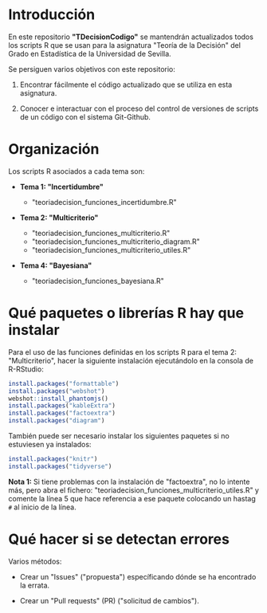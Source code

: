 # Introducción


En este repositorio **"TDecisionCodigo"** se mantendrán actualizados todos los scripts R que se usan para la asignatura "Teoría de la Decisión" del Grado en Estadística de la Universidad de Sevilla.


Se persiguen varios objetivos con este repositorio:

1. Encontrar fácilmente el código actualizado que se utiliza en esta asignatura.

2. Conocer e interactuar con el proceso del control de versiones de scripts de un código con el sistema Git-Github.

# Organización

Los scripts R asociados a cada tema son:

- **Tema 1: "Incertidumbre"**
    
    + "teoriadecision_funciones_incertidumbre.R" 

- **Tema 2: "Multicriterio"**
    
    + "teoriadecision_funciones_multicriterio.R" 
    + "teoriadecision_funciones_multicriterio_diagram.R" 
    + "teoriadecision_funciones_multicriterio_utiles.R" 

- **Tema 4: "Bayesiana"**
    
    + "teoriadecision_funciones_bayesiana.R" 

# Qué paquetes o librerías R hay que instalar

Para el uso de las funciones definidas en los scripts R para el tema 2: "Multicriterio", 
hacer la siguiente instalación ejecutándolo en la consola de R-RStudio:

```r
install.packages("formattable")
install.packages("webshot")
webshot::install_phantomjs()
install.packages("kableExtra")
install.packages("factoextra")
install.packages("diagram")
```

También puede ser necesario instalar los siguientes paquetes si no estuviesen ya instalados:

```r
install.packages("knitr")
install.packages("tidyverse")
```

**Nota 1:** Si tiene problemas con la instalación de "factoextra", no lo intente más, pero abra el fichero: "teoriadecision_funciones_multicriterio_utiles.R" y comente la línea 5 que hace referencia a ese paquete colocando un hastag `#` al inicio de la línea.

# Qué hacer si se detectan errores

Varios métodos:

- Crear un "Issues" ("propuesta") específicando dónde se ha encontrado la errata.

- Crear un "Pull requests" (PR) ("solicitud de cambios"). 

